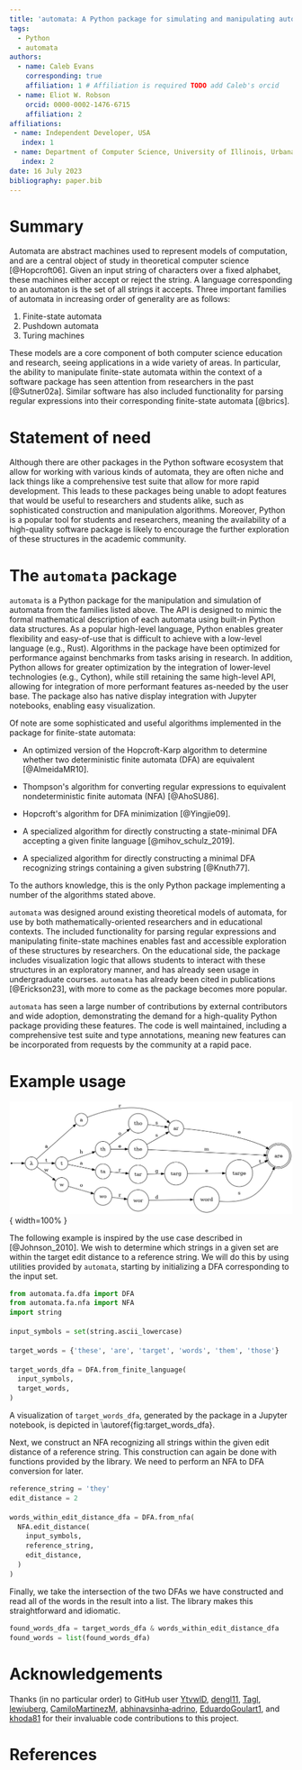```yaml
---
title: 'automata: A Python package for simulating and manipulating automata'
tags:
  - Python
  - automata
authors:
  - name: Caleb Evans
    corresponding: true
    affiliation: 1 # Affiliation is required TODO add Caleb's orcid
  - name: Eliot W. Robson
    orcid: 0000-0002-1476-6715
    affiliation: 2
affiliations:
 - name: Independent Developer, USA
   index: 1
 - name: Department of Computer Science, University of Illinois, Urbana, IL, USA
   index: 2
date: 16 July 2023
bibliography: paper.bib
---
```


# Summary

Automata are abstract machines used to represent models of computation, and are a central object of study in theoretical computer science
[@Hopcroft06]. Given an input string of characters over a fixed alphabet, these machines either accept or reject the string. A language corresponding to an automaton is
the set of all strings it accepts. Three important families of automata in increasing order of generality are as follows:

1. Finite-state automata
2. Pushdown automata
3. Turing machines

These models are a core component of both computer science education and research, seeing applications in a wide variety of areas. In particular, the ability to manipulate finite-state automata within the context of a software package has seen attention from researchers in the past [@Sutner02a]. Similar software has also included
functionality for parsing regular expressions into their corresponding finite-state automata [@brics].

# Statement of need

Although there are other packages in the Python software ecosystem that allow for working with
various kinds of automata, they are often niche and lack things like a comprehensive test suite that
allow for more rapid development. This leads to these packages being unable to adopt features that
would be useful to researchers and students alike, such as sophisticated construction and manipulation
algorithms. Moreover, Python is a popular tool for students and researchers, meaning the availability
of a high-quality software package is likely to encourage the further exploration of these structures
in the academic community.

# The `automata` package

`automata` is a Python package for the manipulation and simulation of automata from the families listed above.
The API is designed to mimic the formal mathematical description of each automata using built-in Python data structures. As a popular high-level language, Python enables greater flexibility and easy-of-use that is difficult
to achieve with a low-level language (e.g., Rust). Algorithms in the package have been optimized for
performance against benchmarks from tasks arising in research. In addition, Python allows for
greater optimization by the integration of lower-level technologies (e.g., Cython), while still
retaining the same high-level API, allowing for integration of more performant features as-needed by
the user base. The package also has native display integration with Jupyter notebooks, enabling
easy visualization.

Of note are some sophisticated and useful algorithms implemented in the package for finite-state automata:

- An optimized version of the Hopcroft-Karp algorithm to determine whether two deterministic finite automata (DFA) are equivalent [@AlmeidaMR10].

- Thompson's algorithm for converting regular expressions to equivalent nondeterministic finite automata (NFA) [@AhoSU86].

- Hopcroft's algorithm for DFA minimization [@Yingjie09].

- A specialized algorithm for directly constructing a state-minimal DFA accepting a given
finite language [@mihov_schulz_2019].

- A specialized algorithm for directly constructing a minimal DFA recognizing strings containing
a given substring [@Knuth77].

To the authors knowledge, this is the only Python package implementing a number of the algorithms stated above.

`automata` was designed around existing theoretical models of automata, for use by both
mathematically-oriented researchers and in educational contexts. The
included functionality for parsing regular expressions and manipulating finite-state
machines enables fast and accessible exploration of these structures by researchers.
On the educational side, the package includes visualization logic that allows students to
interact with these structures in an exploratory manner, and has already seen usage in
undergraduate courses. `automata` has already been cited in publications [@Erickson23], with more
to come as the package becomes more popular.

`automata` has seen a large number of contributions by external contributors and wide adoption,
demonstrating the demand for a high-quality Python package providing these features. The code is
well maintained, including a comprehensive test suite and type annotations, meaning new features
can be incorporated from requests by the community at a rapid pace.

# Example usage

![A visualization of `target_words_dfa`. Transitions on characters leading to immediate rejections are omitted.\label{fig:target_words_dfa}](finite_language_dfa.png){ width=100% }

The following example is inspired by the use case described in [@Johnson_2010].
We wish to determine which strings in a given set are within the target edit distance
to a reference string. We will do this by using utilities provided by `automata`,
starting by initializing a DFA corresponding to the input set.

```python
from automata.fa.dfa import DFA
from automata.fa.nfa import NFA
import string

input_symbols = set(string.ascii_lowercase)

target_words = {'these', 'are', 'target', 'words', 'them', 'those'}

target_words_dfa = DFA.from_finite_language(
  input_symbols,
  target_words,
)
```
A visualization of `target_words_dfa`, generated by the package in a Jupyter notebook,
is depicted in \autoref{fig:target_words_dfa}.

Next, we construct an NFA recognizing all strings within the given edit distance of a
reference string. This construction can again be done with functions provided by the library.
We need to perform an NFA to DFA conversion for later.

```python
reference_string = 'they'
edit_distance = 2

words_within_edit_distance_dfa = DFA.from_nfa(
  NFA.edit_distance(
    input_symbols,
    reference_string,
    edit_distance,
  )
)
```

Finally, we take the intersection of the two DFAs we have constructed and read all of
the words in the result into a list. The library makes this straightforward and idiomatic.

```python
found_words_dfa = target_words_dfa & words_within_edit_distance_dfa
found_words = list(found_words_dfa)
```

# Acknowledgements

Thanks (in no particular order) to GitHub user
[YtvwlD](https://github.com/YtvwlD),
[dengl11](https://github.com/dengl11),
[Tagl](https://github.com/Tagl),
[lewiuberg](https://github.com/lewiuberg),
[CamiloMartinezM](https://github.com/CamiloMartinezM),
[abhinavsinha‑adrino](https://github.com/abhinavsinha-adrino),
[EduardoGoulart1](https://github.com/EduardoGoulart1), and
[khoda81](https://github.com/khoda81)
for their invaluable code contributions to this project.

# References

